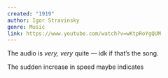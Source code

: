 ```yaml
---
created: "1919"
author: Igor Stravinsky
genre: Music
link: https://www.youtube.com/watch?v=wKtpRoYgQUM
---
```

The audio is *very, very* quite — idk if that’s the song.

The sudden increase in speed maybe indicates
